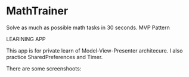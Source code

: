 # MathTrainer
Solve as much as possible math tasks in 30 seconds. MVP Pattern

LEARINING APP

This app is for private learn of Model-View-Presenter architecure. I also practice SharedPreferences and Timer.

There are some screenshoots:

